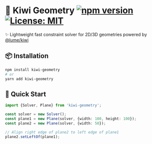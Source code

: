 # 🚀 Kiwi Geometry [![npm version](https://img.shields.io/npm/v/kiwi-geometry.svg?style=flat-square&color=blue)](https://www.npmjs.com/package/lightweight-solver) [![License: MIT](https://img.shields.io/badge/License-MIT-yellow.svg?style=flat-square)](./LICENSE)

✨ Lightweight fast constraint solver for 2D/3D geometries powered by [@lume/kiwi](https://github.com/lume/kiwi)

## 📦 Installation

```bash
npm install kiwi-geometry
# or
yarn add kiwi-geometry
```

## 🚀 Quick Start

```typescript
import {Solver, Plane} from 'kiwi-geometry';

const solver = new Solver();
const plane1 = new Plane(solver, {width: 100, height: 100});
const plane2 = new Plane(solver, {width: 50});

// Align right edge of plane2 to left edge of plane1
plane2.setLeftOf(plane1);
```